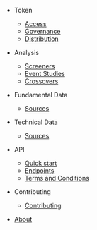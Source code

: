 - Token
  - [Access](token_access.md)  
  - [Governance](token_governance.md)
  - [Distribution](token_distribution.md)

- Analysis
  - [Screeners](screeners.md)
  - [Event Studies](event_studies.md)
  - [Crossovers](crossovers.md)
  
- Fundamental Data

  - [Sources](fundamental_sources.md)

- Technical Data

  - [Sources](technical_sources.md)

- API

  - [Quick start](api_quickstart.md)
  - [Endpoints](api_endpoints.md)
  - [Terms and Conditions](api_terms.md)

- Contributing

  - [Contributing](contributing.md)

- [About](about.md)
